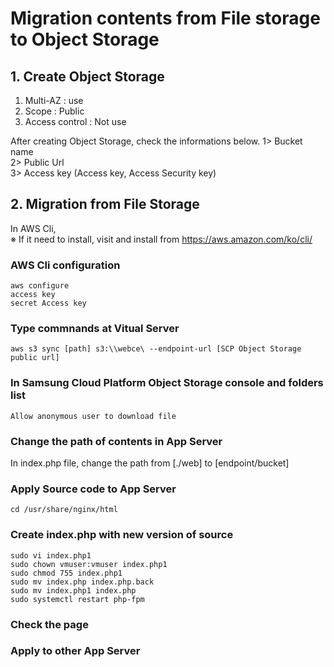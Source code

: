 # Migration contents from File storage to Object Storage
## 1. Create Object Storage

1) Multi-AZ : use
2) Scope : Public
3) Access control : Not use

After creating Object Storage, check the informations below.
1> Bucket name </br>
2> Public Url </br>
3> Access key (Access key, Access Security key) </br>

## 2. Migration from File Storage
In AWS Cli,  </br>
※ If it need to install, visit and install from https://aws.amazon.com/ko/cli/ </br>

### AWS Cli configuration

    aws configure
    access key 
    secret Access key

### Type commnands at Vitual Server

    aws s3 sync [path] s3:\\webce\ --endpoint-url [SCP Object Storage public url]

### In Samsung Cloud Platform Object Storage console and folders list

    Allow anonymous user to download file
    
### Change the path of contents in App Server
In index.php file, change the path from [./web] to [endpoint/bucket]

### Apply Source code to App Server
    cd /usr/share/nginx/html
   
### Create index.php with new version of source 
    sudo vi index.php1                   
    sudo chown vmuser:vmuser index.php1   
    sudo chmod 755 index.php1    
    sudo mv index.php index.php.back    
    sudo mv index.php1 index.php    
    sudo systemctl restart php-fpm   
    
### Check the page
### Apply to other App Server
    
    
